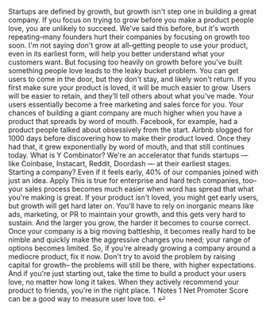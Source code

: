 Startups are defined by growth, but growth isn't step one in building a great company. If you focus on trying to grow before you make a product people love, you are unlikely to succeed.
We’ve said this before, but it's worth repeating–many founders hurt their companies by focusing on growth too soon.
I'm not saying don't grow at all–getting people to use your product, even in its earliest form, will help you better understand what your customers want. But focusing too heavily on growth before you've built something people love leads to the leaky bucket problem. You can get users to come in the door, but they don't stay, and likely won't return.
If you first make sure your product is loved, it will be much easier to grow. Users will be easier to retain, and they’ll tell others about what you've made. Your users essentially become a free marketing and sales force for you. Your chances of building a giant company are much higher when you have a product that spreads by word of mouth.
Facebook, for example, had a product people talked about obsessively from the start. Airbnb slogged for 1000 days before discovering how to make their product loved. Once they had that, it grew exponentially by word of mouth, and that still continues today.
What is Y Combinator?
We're an accelerator that funds startups — like Coinbase, Instacart, Reddit, Doordash — at their earliest stages. Starting a company? Even if it feels early, 40% of our companies joined with just an idea.
Apply
This is true for enterprise and hard tech companies, too– your sales process becomes much easier when word has spread that what you're making is great.
If your product isn't loved, you might get early users, but growth will get hard later on. You'll have to rely on inorganic means like ads, marketing, or PR to maintain your growth, and this gets very hard to sustain. And the larger you grow, the harder it becomes to course correct. Once your company is a big moving battleship, it becomes really hard to be nimble and quickly make the aggressive changes you need; your range of options becomes limited.
So, if you're already growing a company around a mediocre product, fix it now. Don't try to avoid the problem by raising capital for growth– the problems will still be there, with higher expectations.
And if you're just starting out, take the time to build a product your users love, no matter how long it takes. When they actively recommend your product to friends, you're in the right place. 1
Notes
1 Net Promoter Score can be a good way to measure user love too. ↩